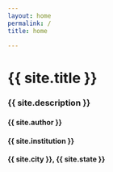 ```yaml
---
layout: home
permalink: /
title: home

---
```


<h1 class="profile">{{ site.title }}</h1>
<h3 class="profile">{{ site.description }}</h3>
<h4 class="profile">{{ site.author }}</h4>
<h4 class="profile">{{ site.institution }}</h4>
<h4 class="profile">{{ site.city }}, {{ site.state }} </h4>